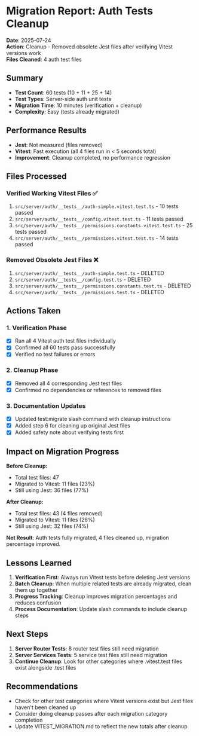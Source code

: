 # Migration Report: Auth Tests Cleanup

**Date**: 2025-07-24  
**Action**: Cleanup - Removed obsolete Jest files after verifying Vitest versions work  
**Files Cleaned**: 4 auth test files

## Summary

- **Test Count**: 60 tests (10 + 11 + 25 + 14)
- **Test Types**: Server-side auth unit tests
- **Migration Time**: 10 minutes (verification + cleanup)
- **Complexity**: Easy (tests already migrated)

## Performance Results

- **Jest**: Not measured (files removed)
- **Vitest**: Fast execution (all 4 files run in < 5 seconds total)
- **Improvement**: Cleanup completed, no performance regression

## Files Processed

### Verified Working Vitest Files ✅

1. `src/server/auth/__tests__/auth-simple.vitest.test.ts` - 10 tests passed
2. `src/server/auth/__tests__/config.vitest.test.ts` - 11 tests passed
3. `src/server/auth/__tests__/permissions.constants.vitest.test.ts` - 25 tests passed
4. `src/server/auth/__tests__/permissions.vitest.test.ts` - 14 tests passed

### Removed Obsolete Jest Files ❌

1. `src/server/auth/__tests__/auth-simple.test.ts` - DELETED
2. `src/server/auth/__tests__/config.test.ts` - DELETED
3. `src/server/auth/__tests__/permissions.constants.test.ts` - DELETED
4. `src/server/auth/__tests__/permissions.test.ts` - DELETED

## Actions Taken

### 1. Verification Phase

- [x] Ran all 4 Vitest auth test files individually
- [x] Confirmed all 60 tests pass successfully
- [x] Verified no test failures or errors

### 2. Cleanup Phase

- [x] Removed all 4 corresponding Jest test files
- [x] Confirmed no dependencies or references to removed files

### 3. Documentation Updates

- [x] Updated test:migrate slash command with cleanup instructions
- [x] Added step 6 for cleaning up original Jest files
- [x] Added safety note about verifying tests first

## Impact on Migration Progress

**Before Cleanup:**

- Total test files: 47
- Migrated to Vitest: 11 files (23%)
- Still using Jest: 36 files (77%)

**After Cleanup:**

- Total test files: 43 (4 files removed)
- Migrated to Vitest: 11 files (26%)
- Still using Jest: 32 files (74%)

**Net Result**: Auth tests fully migrated, 4 files cleaned up, migration percentage improved.

## Lessons Learned

1. **Verification First**: Always run Vitest tests before deleting Jest versions
2. **Batch Cleanup**: When multiple related tests are already migrated, clean them up together
3. **Progress Tracking**: Cleanup improves migration percentages and reduces confusion
4. **Process Documentation**: Update slash commands to include cleanup steps

## Next Steps

1. **Server Router Tests**: 8 router test files still need migration
2. **Server Services Tests**: 5 service test files still need migration
3. **Continue Cleanup**: Look for other categories where .vitest.test files exist alongside .test files

## Recommendations

- Check for other test categories where Vitest versions exist but Jest files haven't been cleaned up
- Consider doing cleanup passes after each migration category completion
- Update VITEST_MIGRATION.md to reflect the new totals after cleanup

